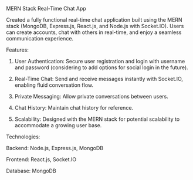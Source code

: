 MERN Stack Real-Time Chat App

Created a fully functional real-time chat application built using the MERN stack (MongoDB, Express.js, React.js, and Node.js with Socket.IO). Users can create accounts, chat with others in real-time, and enjoy a seamless communication experience.

Features:

1. User Authentication: Secure user registration and login with username and password (considering to add options for social login in the future).

2. Real-Time Chat: Send and receive messages instantly with Socket.IO, enabling fluid conversation flow.

3. Private Messaging: Allow private conversations between users.

4. Chat History: Maintain chat history for reference.

5. Scalability: Designed with the MERN stack for potential scalability to accommodate a growing user base.

Technologies:

Backend: Node.js, Express.js, MongoDB 

Frontend: React.js, Socket.IO

Database: MongoDB
